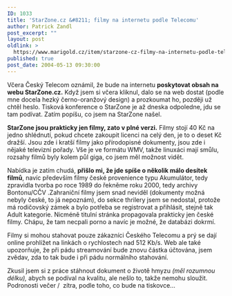 ```yaml
---
ID: 1033
title: 'StarZone.cz &#8211; filmy na internetu podle Telecomu'
author: Patrick Zandl
post_excerpt: ""
layout: post
oldlink: >
  https://www.marigold.cz/item/starzone-cz-filmy-na-internetu-podle-telecomu
published: true
post_date: 2004-05-13 09:30:00
---
```

<p>
Včera Český Telecom oznámil, že bude na internetu <STRONG>poskytovat obsah na webu StarZone.cz.</STRONG> Když jsem si včera kliknul, dalo se na web dostat (podle mne docela hezký černo-oranžový design)&#160;a prozkoumat ho, později už chtěl heslo. Tisková konference o StarZone je až dneska odpoledne, jdu se tam podívat. Zatím popíšu, co jsem na StarZone našel. </p>

<p>
<STRONG>StarZone jsou prakticky jen filmy, zato v plné verzi.</STRONG> Filmy stojí 40 Kč na jedno shlédnutí, pokud chcete zakoupit licenci na celý den, je to o deset Kč dražší. Jsou zde i kratší filmy jako přírodopisné dokumenty, jsou zde i nějaké televizní pořady. Vše je ve formátu WMV, takže linuxáci mají smůlu, rozsahy filmů byly kolem půl giga, co jsem měl možnost vidět. </p>

<p>
Nabídka je zatím chudá, <STRONG>přišlo mi, že jde spíše o několik málo desítek filmů</STRONG>, navíc především filmy české provenience typu Akumulátor, tedy zpravidla tvorba po roce 1989 do řekněme roku 2000, tedy archivy Bontonu/CČV&#160;.Zahraniční filmy jsem snad neviděl (dokumenty možná nebyly české, to já nepoznám), do sekce thrilery jsem se nedostal, protože má rodičovský zámek a bylo potřeba se registrovat a přihlásit, stejně tak Adult kategorie. Nicméně titulní stránka propagovala prakticky jen české filmy. Chápu, že tam necpali porno a navíc je možné, že databázi dokrmí.</p>

<p>
Filmy si mohou stahovat pouze zákazníci Českého Telecomu a prý se dají online prohlížet na linkách o rychlostech nad 512 Kb/s. Web ale také upozorňuje, že při pádu streamování bude znovu částka účtována, jsem zvědav, zda to tak bude i při pádu normálního stahování. </p>

<p>
Zkusil jsem si z práce stáhnout dokument o životě hmyzu <EM>(měl rozumnou délku), </EM>abych se podíval na kvalitu, ale nešlo to, takže nemohu sloužit. Podronosti večer /&#160; zítra, podle toho, co bude na tiskovce...</p>
